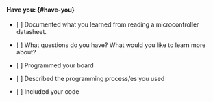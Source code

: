 #### Have you: {#have-you}

* \[ \] Documented what you learned from reading a microcontroller datasheet.

* \[ \] What questions do you have? What would you like to learn more about?

* \[ \] Programmed your board

* \[ \] Described the programming process/es you used

* \[ \] Included your code



